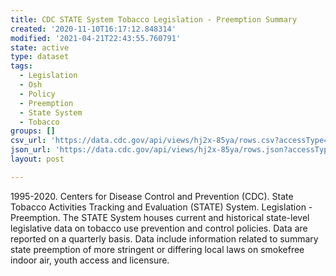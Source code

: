 ```yaml
---
title: CDC STATE System Tobacco Legislation - Preemption Summary
created: '2020-11-10T16:17:12.848314'
modified: '2021-04-21T22:43:55.760791'
state: active
type: dataset
tags:
  - Legislation
  - Osh
  - Policy
  - Preemption
  - State System
  - Tobacco
groups: []
csv_url: 'https://data.cdc.gov/api/views/hj2x-85ya/rows.csv?accessType=DOWNLOAD'
json_url: 'https://data.cdc.gov/api/views/hj2x-85ya/rows.json?accessType=DOWNLOAD'
layout: post

---
```

1995-2020. Centers for Disease Control and Prevention (CDC). State Tobacco Activities Tracking and Evaluation (STATE) System. Legislation - Preemption. The STATE System houses current and historical state-level legislative data on tobacco use prevention and control policies. Data are reported on a quarterly basis. Data include information related to summary state preemption of more stringent or differing local laws on smokefree indoor air, youth access and licensure.
